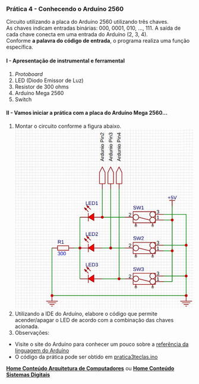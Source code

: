 ### Prática 4 - Conhecendo o Arduíno 2560
Circuito utilizando a placa do Arduíno 2560 utilizando três chaves.  
As chaves indicam entradas binárias: 000, 0001, 010, ..., 111.
A saída de cada chave conecta em uma entrada do Arduíno (2, 3, 4).  
Conforme **a palavra do código de entrada**, o programa realiza uma função específica.

#### I - Apresentação de instrumental e ferramental
1. *Protoboard*
2. LED (Diodo Emissor de Luz)
3. Resistor de 300 ohms
4. Arduíno Mega 2560
5. Switch

#### II - Vamos iniciar a prática com a placa do Arduíno Mega 2560...
1. Montar  o circuito conforme a figura abaixo.  
![Entrada de 3 bits](/arq_aulas/images/ckt3teclas.jpg)  
2. Utilizando a IDE do Arduíno, elabore o código que permite acender/apagar o LED de acordo com a combinação das chaves acionada.
3. Observações:  
- Visite o site do Arduíno para conhecer um pouco sobre a [referência da linguagem do Arduíno](https://www.arduino.cc/reference/en/)  
- O código da prática pode ser obtido em [pratica3teclas.ino](https://github.com/claytonjasilva/prog_exemplos/blob/main/pratica3chaves.ino)

**[Home Conteúdo Arquitetura de Computadores](https://github.com/claytonjasilva/claytonjasilva.github.io/blob/main/arq_aulas.md)**  ou 
**[Home Conteúdo Sistemas Digitais](https://github.com/claytonjasilva/claytonjasilva.github.io/blob/main/sisdig_aulas.md)**   
